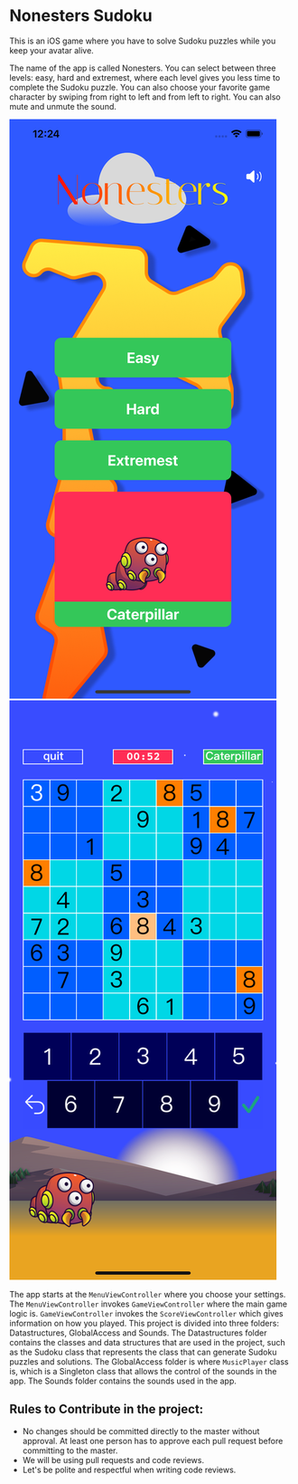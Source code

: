 # Nonesters Sudoku

This is an iOS game where you have to solve Sudoku puzzles while you keep your avatar alive.

The name of the app is called Nonesters. You can select between three levels: easy, hard and
extremest, where each level gives you less time to complete the Sudoku puzzle. You can also choose
your favorite game character by swiping from right to left and from left to right. You can also
mute and unmute the sound.

![Screenshot](caterpillar.png)
![Screenshot](sudoku.png)


The app starts at the `MenuViewController` where you choose your settings. The `MenuViewController`
invokes `GameViewController` where the main game logic is. `GameViewController` invokes the 
`ScoreViewController` which gives information on how you played. This  project is divided into three
folders: Datastructures, GlobalAccess and Sounds. The Datastructures folder contains the classes 
and data structures that are used in the project, such as the Sudoku class that represents the class
that can generate Sudoku puzzles and solutions. The GlobalAccess folder is where `MusicPlayer` 
class is, which is a Singleton class that allows the control of the sounds in the app. The Sounds 
folder contains the sounds used in the app.



## Rules to Contribute in the project:
* No changes should be committed directly to the master without approval. At least one person 
 has to approve each pull request before committing to the master.
* We will be using pull requests and code reviews.
* Let's be polite and respectful when writing code reviews.



